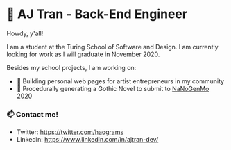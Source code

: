 # 🔮 AJ Tran - Back-End Engineer

Howdy, y'all!  

I am a student at the Turing School of Software and Design. 
I am currently looking for work as I will graduate in November 2020.

Besides my school projects, I am working on:
- :art: Building personal web pages for artist entrepreneurs in my community
- :bat: Procedurally generating a Gothic Novel to submit to [NaNoGenMo 2020](https://nanogenmo.github.io/)

### 📫 Contact me!
- Twitter: https://twitter.com/haograms
- LinkedIn: https://www.linkedin.com/in/ajtran-dev/
